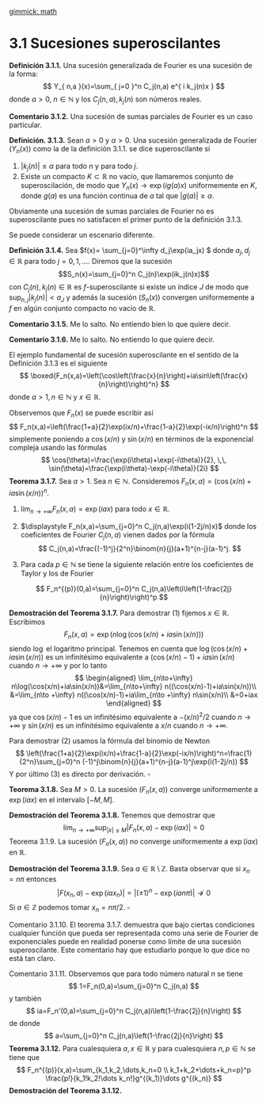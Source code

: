 [gimmick: math]()
# 3.1 Sucesiones superoscilantes

**Definición 3.1.1.** Una sucesión generalizada de Fourier es una sucesión de la forma: 
$$ Y_{ n,a }(x)=\sum_{ j=0 }^n  C_j(n,a) e^{ i k_j(n)x } $$ 
donde $a>0$, $n\in \mathbb N$ y los $C_j(n,a),k_j(n)$ son números reales.

**Comentario 3.1.2.** Una sucesión de sumas parciales de Fourier es un caso particular.

**Definición. 3.1.3.** Sean $a>0$ y $\alpha>0$. Una sucesión generalizada de Fourier $(Y_n(x))$  como la de la definición 3.1.1. se dice superoscilante si

1. $|k_j(n)|\leq \alpha$ para todo $n$ y para todo $j$.
2. Existe un compacto $K\subset \mathbb R$ no vacío,  que llamaremos conjunto de superoscilación, de modo que $Y_n(x)\to \exp(ig(a)x)$ uniformemente en $K$, donde $g(a)$ es una función continua de $a$ tal que $|g(a)|≥\alpha$. 

Obviamente una sucesión de sumas parciales de Fourier no es superoscilante pues no satisfacen el primer punto de la definición 3.1.3.

Se puede considerar un escenario diferente.

**Definición 3.1.4.** Sea $f(x)= \sum_{j=0}^\infty d_j\exp(ia_jx) $ donde $a_j,d_j\in\mathbb R$ para todo $j=0,1,\dots$. Diremos que la sucesión $$S_n(x)=\sum_{j=0}^n C_j(n)\exp(ik_j(n)x)$$ con $C_j(n),k_j(n)\in\mathbb R$ es $f$-superoscilante si existe un índice $J$ de modo que $\sup_{n,j}|k_j(n)|<a_J$ y además la sucesión $(S_n(x))$ convergen uniformemente a $f$ en algún conjunto compacto no vacío de $\mathbb R$.

**Comentario 3.1.5.** Me lo salto. No entiendo bien lo que quiere decir.

**Comentario 3.1.6.** Me lo salto. No entiendo lo que quiere decir.

El ejemplo fundamental de sucesión superoscilante en el sentido de la Definición $3.1.3$  es el siguiente
$$
\boxed{F_n(x,a)=\left(\cos\left(\frac{x}{n}\right)+ia\sin\left(\frac{x}{n}\right)\right)^n}
$$
donde $a>1, n\in\mathbb N$ y $x\in\mathbb R$.

Observemos que $F_n(x)$ se puede escribir así
$$
F_n(x,a)=\left(\frac{1+a}{2}\exp(ix/n)+\frac{1-a}{2}\exp(-ix/n)\right)^n
$$
simplemente poniendo a $\cos(x/n)$ y $\sin(x/n)$ en términos de la exponencial compleja usando las fórmulas
$$
\cos(\theta)=\frac{\exp(i\theta)+\exp(-i\theta)}{2}, \,\, \sin(\theta)=\frac{\exp(i\theta)-\exp(-i\theta)}{2i}
$$
**Teorema 3.1.7.** Sea $a>1$. Sea $n\in\mathbb N$. Consideremos $F_n(x,a)=\left(\cos(x/n)+ia\sin(x/n)\right)^n$. 

1. $\displaystyle \lim_{n\to +\infty}F_n(x,a)=\exp(iax)$ para todo $x\in\mathbb R$.

2. $\displaystyle F_n(x,a)=\sum_{j=0}^n C_j(n,a)\exp(i(1-2j/n)x)$ donde los coeficientes de Fourier $C_j(n,a)$ vienen dados por la fórmula
   $$
   C_j(n,a)=\frac{(-1)^j}{2^n}\binom{n}{j}(a+1)^{n-j}(a-1)^j.
   $$

3. Para cada $p\in\mathbb N$ se tiene la siguiente relación entre los coeficientes de Taylor y los de Fourier

$$
F_n^{(p)}(0,a)=\sum_{j=0}^n C_j(n,a)\left(i\left(1-\frac{2j}{n}\right)\right)^p
$$

**Demostración del Teorema 3.1.7.**  Para demostrar (1) fijemos $x\in\mathbb R$. Escribimos
$$
F_n(x,a)=\exp(n\log(\cos(x/n)+ia\sin(x/n)))
$$
siendo $\log$ el logaritmo principal.  Tenemos en cuenta que $\log(\cos(x/n)+ia\sin(x/n))$ es un infinitésimo equivalente a $(\cos(x/n)-1)+ia\sin(x/n)$ cuando $n\to+\infty$ y por lo tanto
$$
\begin{aligned}
\lim_{n\to+\infty} n\log(\cos(x/n)+ia\sin(x/n))&=\lim_{n\to+\infty} n((\cos(x/n)-1)+ia\sin(x/n))\\
&=\lim_{n\to +\infty} n((\cos(x/n)-1)+ia\lim_{n\to +\infty} n\sin(x/n)\\
&=0+iax
\end{aligned}
$$
ya que $\cos(x/n)-1$ es un infinitésimo equivalente a $-(x/n)^2/2$ cuando $n\to+\infty$ y $\sin(x/n)$ es un infinitésimo equivalente a $x/n$ cuando $n\to+\infty$.

Para demostrar (2) usamos la fórmula del binomio de Newton
$$
\left(\frac{1+a}{2}\exp(ix/n)+\frac{1-a}{2}\exp(-ix/n)\right)^n=\frac{1}{2^n}\sum_{j=0}^n (-1)^j\binom{n}{j}(a+1)^{n-j}(a-1)^j\exp(i(1-2j/n))
$$
Y por último (3) es directo por derivación. $\square$

**Teorema 3.1.8.** Sea $M>0$. La sucesión $(F_n(x,a))$ converge uniformemente a $\exp(iax)$ en el intervalo $[-M,M]$.

**Demostración del Teorema 3.1.8.** Tenemos que demostrar que
$$
\lim_{n\to+\infty}\sup_{|x|\leq M}|F_n(x,a)-\exp(iax)|= 0
$$
Teorema 3.1.9. La sucesión $(F_n(x,a))$ no converge uniformemente a $\exp(iax)$ en $\mathbb R$.

**Demostración del Teorema 3.1.9.** Sea $a\in\mathbb R\setminus \mathbb Z$. Basta observar que si $x_n=n\pi$ entonces
$$
|F(x_n,a)-\exp(iax_n)|=|(\pm 1)^n -\exp(ian\pi)|\not\to 0
$$
Si $a\in\mathbb Z$ podemos tomar $x_n=n\pi/2$. $\square$

Comentario 3.1.10. El teorema 3.1.7. demuestra que bajo ciertas condiciones cualquier función que pueda ser representada como una serie de Fourier de exponenciales puede en realidad ponerse como límite de una sucesión superoscilante. Este comentario hay que estudiarlo porque  lo que dice no está tan claro.

Comentario 3.1.11. Observemos que para todo número natural $n$ se tiene 
$$
1=F_n(0,a)=\sum_{j=0}^n C_j(n,a)
$$
y también
$$
ia=F_n'(0,a)=\sum_{j=0}^n C_j(n,a)i\left(1-\frac{2j}{n}\right)
$$
de donde 
$$
a=\sum_{j=0}^n C_j(n,a)\left(1-\frac{2j}{n}\right)
$$
**Teorema 3.1.12.** Para cualesquiera $a,x\in\mathbb R$ y para cualesquiera  $n,p\in\mathbb N$  se tiene que
$$
F_n^{(p)}(x,a)=\sum_{k_1,k_2,\dots,k_n=0 \\ k_1+k_2+\dots+k_n=p}^p \frac{p!}{k_1!k_2!\dots k_n!}g^{(k_1)}\dots g^{(k_n)}
$$
**Demostración del Teorema 3.1.12.**

